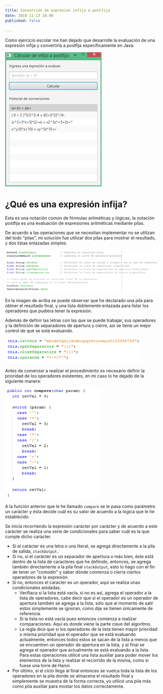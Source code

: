 ```yaml
---
title: Conversión de expresión infija a postfija
date: 2018-11-13 18:40
published: false

---
```

Como ejercicio escolar me han dejado que desarrolle la evaluación de una expresión infija y convertirla a postfija específicamente en Java.

![](assets/img/aplicacion.PNG)

# ¿Qué es una expresión infija?

Esta es una notación común de fórmulas aritméticas y lógicas, la notación postfija es una evaluación de expresiones aritméticas mediante pilas.

De acuerdo a las operaciones que se necesitan implementar no se utilizan del todo "pilas", mi solución fue utilizar dos pilas para mostrar el resultado, y dos listas enlazadas simples.

![](assets/img/variables.PNG)

En la imagen de arriba se puede observar que he declarado una pila para obtner el resultado final, y una lista doblemente enlazada para listar los operadores que pudiera tener la expresión.

Además de definir las letras con las que se puede trabajar, sus operadores y la definición de separadores de apertura y cierre, así se tiene un mejor control de qué se está evaluando.

![](assets/img/variables_2.PNG)

Antes de comenzar a realizar el procedimiento es necesario definir la prioridad de los operadores existentes, en mi caso lo he dejado de la siguiente manera:

![](assets/img/prioridad_de_operadores.PNG)

A la función anterior que le he llamado `compare` se le pasa como parámetro un carácter y ésta decide cuál es su valor de acuerdo a la lógica que le he establecido.

Se inicia recorriendo la expresión carácter por carácter y de acuerdo a este carácter se realiza una serie de condicionales para saber cuál es la que cumple dicho carácter.

* Si el carácter es una letra o una literal, se agrega directamente a la pila de salida,  `stackOutput.`
* Si no, si el carácter es un separador de apertura o más bien, éste está dentro de la lista de caracteres que he definido, entonces, se agrega también directamente a la pila final `stackOutput`, esto lo hago con el fin de tener un "comodín" y saber dónde comienza o cierra ciertos operadores de la expresión.
* Si no, entonces el caracter es un operador, aquí se realiza unas condicionales anidadas.
  * Verifiaca si la lista está vacía, si no es así, agrega el operador a la lista de operadores, cabe decir que si el operador es un operador de apertura tamibén se agrega a  la lista, sólo que al momento de salir estos simplemente se ignoran, como dije se tienen únicamente de referencia.
  * Si la lista no está vacía pues entonces comienza a realizar comparaciones. Aquí es donde viene la parte clave del algoritmo.
  * La regla dice que si los operadores de la lista tienen mayor prioridad o misma prioridad que el operador que se está evaluando actualmente, entonces todos estos se sacan de la lista a menos que se encuentren un operador de apertura en la lista, y al final se agrega el operador que actualmente se está evaluando a la lista. Para estas operaciones utilicé una lista auxiliar para poder mover los elementos de la lista y realizar el recorrido de la misma, como si fuese una torre de Hanoi.
* Por último, si el ciclo llega al final entonces se vuelca toda la lista de los operadores en la pila donde se almacena el resultado final y simplemente se muestra de  la forma correcta, yo utilicé una pila más como pila auxiliar para mostar los datos correctamente.